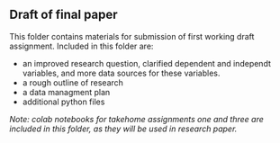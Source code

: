 ## Draft of final paper

This folder contains materials for submission of first working draft assignment. Included in this folder are:
* an improved research question, clarified dependent and independt variables, and more data sources for these variables.
* a rough outline of research 
* a data managment plan
* additional python files

*Note: colab notebooks for takehome assignments one and three are included in this folder, as they will be used in research paper.*
